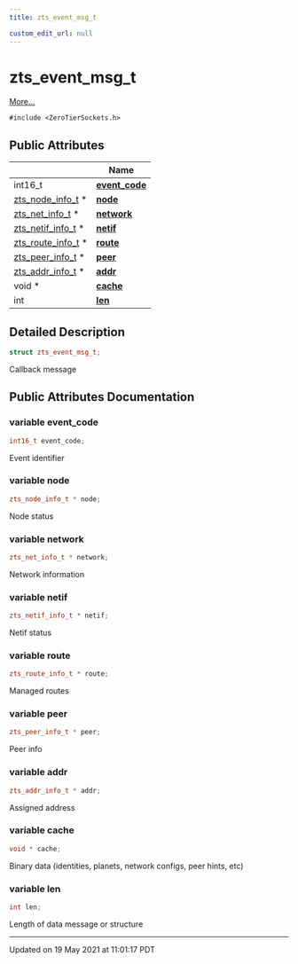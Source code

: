 ```yaml
---
title: zts_event_msg_t

custom_edit_url: null
---
```


# zts_event_msg_t



 [More...](#detailed-description)


`#include <ZeroTierSockets.h>`

## Public Attributes

|                | Name           |
| -------------- | -------------- |
| int16_t | **[event_code](/autogen/libzt/classes/structzts__event__msg__t.md#variable-event_code)**  |
| <a href="/autogen/libzt/classes/structzts__node__info__t.md">zts_node_info_t</a> * | **[node](/autogen/libzt/classes/structzts__event__msg__t.md#variable-node)**  |
| <a href="/autogen/libzt/classes/structzts__net__info__t.md">zts_net_info_t</a> * | **[network](/autogen/libzt/classes/structzts__event__msg__t.md#variable-network)**  |
| <a href="/autogen/libzt/classes/structzts__netif__info__t.md">zts_netif_info_t</a> * | **[netif](/autogen/libzt/classes/structzts__event__msg__t.md#variable-netif)**  |
| <a href="/autogen/libzt/classes/structzts__route__info__t.md">zts_route_info_t</a> * | **[route](/autogen/libzt/classes/structzts__event__msg__t.md#variable-route)**  |
| <a href="/autogen/libzt/classes/structzts__peer__info__t.md">zts_peer_info_t</a> * | **[peer](/autogen/libzt/classes/structzts__event__msg__t.md#variable-peer)**  |
| <a href="/autogen/libzt/classes/structzts__addr__info__t.md">zts_addr_info_t</a> * | **[addr](/autogen/libzt/classes/structzts__event__msg__t.md#variable-addr)**  |
| void * | **[cache](/autogen/libzt/classes/structzts__event__msg__t.md#variable-cache)**  |
| int | **[len](/autogen/libzt/classes/structzts__event__msg__t.md#variable-len)**  |

## Detailed Description

```cpp
struct zts_event_msg_t;
```


Callback message 

## Public Attributes Documentation

### variable event_code

```cpp
int16_t event_code;
```


Event identifier 


### variable node

```cpp
zts_node_info_t * node;
```


Node status 


### variable network

```cpp
zts_net_info_t * network;
```


Network information 


### variable netif

```cpp
zts_netif_info_t * netif;
```


Netif status 


### variable route

```cpp
zts_route_info_t * route;
```


Managed routes 


### variable peer

```cpp
zts_peer_info_t * peer;
```


Peer info 


### variable addr

```cpp
zts_addr_info_t * addr;
```


Assigned address 


### variable cache

```cpp
void * cache;
```


Binary data (identities, planets, network configs, peer hints, etc) 


### variable len

```cpp
int len;
```


Length of data message or structure 


-------------------------------

Updated on 19 May 2021 at 11:01:17 PDT